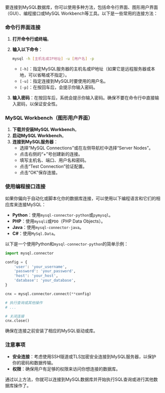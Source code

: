 
要连接到MySQL数据库，你可以使用多种方法，包括命令行界面、图形用户界面（GUI）、编程接口或MySQL Workbench等工具。以下是一些常用的连接方法：

### 命令行界面连接

1. **打开命令行或终端**。
2. **输入以下命令**：
   ```bash
   mysql -h [主机名或IP地址] -u [用户名] -p
   ```
   - `[-h]`：指定MySQL服务器的主机名或IP地址（如果它是远程服务器或本地，可以省略或不指定）。
   - `[-u]`：指定连接到MySQL时要使用的用户名。
   - `[-p]`：在按回车后，会提示你输入密码。

3. **输入密码**：在按回车后，系统会提示你输入密码。确保不要在命令行中直接输入密码，以保证安全性。

### MySQL Workbench（图形用户界面）

1. **下载并安装MySQL Workbench**。
2. **启动MySQL Workbench**。
3. **连接到MySQL服务器**：
   - 选择“MySQL Connections”或在左侧导航栏中选择“Server Nodes”。
   - 点击右侧的“+”号创建新的连接。
   - 填写主机名、端口、用户名和密码。
   - 点击“Test Connection”验证配置。
   - 点击“OK”保存连接。

### 使用编程接口连接

如果你偏向于自动化或脚本化你的数据库连接，可以使用以下编程语言和它们的相应库来连接MySQL：

- **Python**：使用`mysql-connector-python`或`pymysql`。
- **PHP**：使用`mysqli`或`PDO`（PHP Data Objects）。
- **Java**：使用`mysql-connector-java`。
- **C#**：使用`MySql.Data`。

以下是一个使用Python和`mysql-connector-python`的简单示例：

```python
import mysql.connector

config = {
    'user': 'your_username',
    'password': 'your_password',
    'host': 'your_host',
    'database': 'your_database',
}

cnx = mysql.connector.connect(**config)

# 执行查询或其他操作
# ...

# 关闭连接
cnx.close()
```

确保在连接之前安装了相应的MySQL驱动或库。

### 注意事项

- **安全连接**：考虑使用SSH隧道或TLS加密安全连接到MySQL服务器，以保护你的密码和数据传输。
- **权限**：确保用户有足够的权限来访问你想连接的数据库。

通过以上方法，你就可以连接到MySQL数据库并开始执行SQL查询或进行其他数据库操作了。